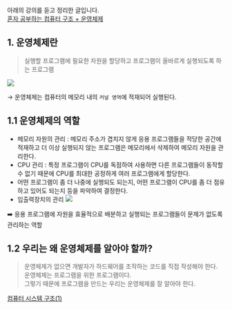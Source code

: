 
아래의 강의를 듣고 정리한 글입니다.<br/>
[혼자 공부하는 컴퓨터 구조 + 운영체제](https://www.inflearn.com/course/%ED%98%BC%EC%9E%90-%EA%B3%B5%EB%B6%80%ED%95%98%EB%8A%94-%EC%BB%B4%ED%93%A8%ED%84%B0%EA%B5%AC%EC%A1%B0-%EC%9A%B4%EC%98%81%EC%B2%B4%EC%A0%9C/dashboard)

## 1. 운영체제란

> 실행할 프로그램에 필요한 자원을 할당하고 프로그램이 올바르게 실행되도록 하는 프로그램
>
![](https://img1.daumcdn.net/thumb/R1280x0/?scode=mtistory2&fname=https%3A%2F%2Fblog.kakaocdn.net%2Fdn%2Fcw9Zma%2Fbtsi10bfbvO%2FSYhEmdE2trqbEGxbQQXock%2Fimg.png)

→ 운영체제는 컴퓨터의 메모리 내의 `커널 영역`에 적재되어 실행된다.

## 1.1 운영체제의 역할

-   메모리 자원의 관리 : 메모리 주소가 겹치지 않게 응용 프로그램들을 적당한 공간에 적재하고 더 이상 실행되지 않는 프로그램은 메모리에서 삭제하여 메모리 자원을 관리한다.
-   CPU 관리 : 특정 프로그램이 CPU를 독점하여 사용하면 다른 프로그램들이 동작할 수 없기 때문에 CPU를 최대한 공정하게 여러 프로그램에게 할당한다.
-   어떤 프로그램이 좀 더 나중에 실행되도 되는지, 어떤 프로그램이 CPU를 좀 더 점유하고 있어도 되는지 등을 파악하여 결정한다.
-   입출력장치의 관리
    ![](https://img1.daumcdn.net/thumb/R1280x0/?scode=mtistory2&fname=https%3A%2F%2Fblog.kakaocdn.net%2Fdn%2Fdg8Zdd%2Fbtsi61TtwTi%2FhGKN382MfWSC4ZjhUtjsh0%2Fimg.png)


➡️ 응용 프로그램에 자원을 효율적으로 배분하고 실행되는 프로그램들이 문제가 없도록 관리하는 역할

## 1.2 우리는 왜 운영체제를 알아야 할까?

> 운영체제가 없으면 개발자가 하드웨어를 조작하는 코드를 직접 작성해야 한다.  
> 운영체제는 프로그램을 위한 프로그램이다.  
> 그렇기 때문에 프로그램을 만드는 우리는 운영체제를 잘 알아야 한다.


[컴퓨터 시스템 구조(1)](https://hyunbenny.tistory.com/7)
